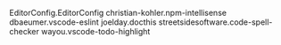 EditorConfig.EditorConfig
christian-kohler.npm-intellisense
dbaeumer.vscode-eslint
joelday.docthis
streetsidesoftware.code-spell-checker
wayou.vscode-todo-highlight
